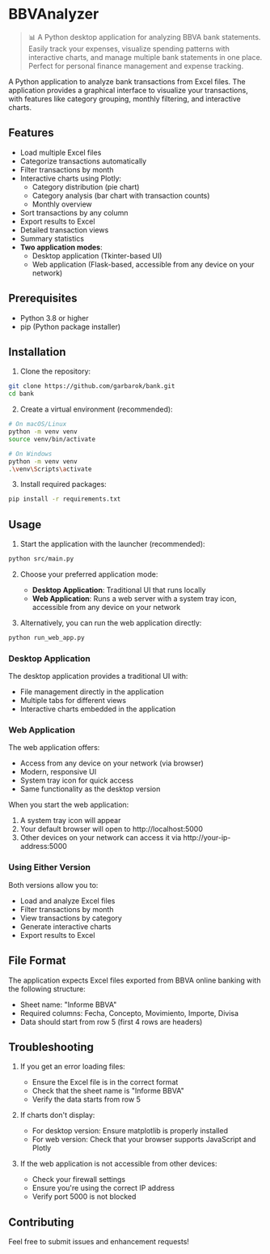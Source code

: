 # BBVAnalyzer

> 📊 A Python desktop application for analyzing BBVA bank statements. Easily track your expenses, visualize spending patterns with interactive charts, and manage multiple bank statements in one place. Perfect for personal finance management and expense tracking.

A Python application to analyze bank transactions from Excel files. The application provides a graphical interface to visualize your transactions, with features like category grouping, monthly filtering, and interactive charts.

## Features

- Load multiple Excel files
- Categorize transactions automatically
- Filter transactions by month
- Interactive charts using Plotly:
  - Category distribution (pie chart)
  - Category analysis (bar chart with transaction counts)
  - Monthly overview
- Sort transactions by any column
- Export results to Excel
- Detailed transaction views
- Summary statistics
- **Two application modes**:
  - Desktop application (Tkinter-based UI)
  - Web application (Flask-based, accessible from any device on your network)

## Prerequisites

- Python 3.8 or higher
- pip (Python package installer)

## Installation

1. Clone the repository:

```bash
git clone https://github.com/garbarok/bank.git
cd bank
```

2. Create a virtual environment (recommended):

```bash
# On macOS/Linux
python -m venv venv
source venv/bin/activate

# On Windows
python -m venv venv
.\venv\Scripts\activate
```

3. Install required packages:

```bash
pip install -r requirements.txt
```

## Usage

1. Start the application with the launcher (recommended):

```bash
python src/main.py
```

2. Choose your preferred application mode:

   - **Desktop Application**: Traditional UI that runs locally
   - **Web Application**: Runs a web server with a system tray icon, accessible from any device on your network

3. Alternatively, you can run the web application directly:

```bash
python run_web_app.py
```

### Desktop Application

The desktop application provides a traditional UI with:

- File management directly in the application
- Multiple tabs for different views
- Interactive charts embedded in the application

### Web Application

The web application offers:

- Access from any device on your network (via browser)
- Modern, responsive UI
- System tray icon for quick access
- Same functionality as the desktop version

When you start the web application:

1. A system tray icon will appear
2. Your default browser will open to http://localhost:5000
3. Other devices on your network can access it via http://your-ip-address:5000

### Using Either Version

Both versions allow you to:

- Load and analyze Excel files
- Filter transactions by month
- View transactions by category
- Generate interactive charts
- Export results to Excel

## File Format

The application expects Excel files exported from BBVA online banking with the following structure:

- Sheet name: "Informe BBVA"
- Required columns: Fecha, Concepto, Movimiento, Importe, Divisa
- Data should start from row 5 (first 4 rows are headers)

## Troubleshooting

1. If you get an error loading files:

   - Ensure the Excel file is in the correct format
   - Check that the sheet name is "Informe BBVA"
   - Verify the data starts from row 5

2. If charts don't display:

   - For desktop version: Ensure matplotlib is properly installed
   - For web version: Check that your browser supports JavaScript and Plotly

3. If the web application is not accessible from other devices:
   - Check your firewall settings
   - Ensure you're using the correct IP address
   - Verify port 5000 is not blocked

## Contributing

Feel free to submit issues and enhancement requests!
